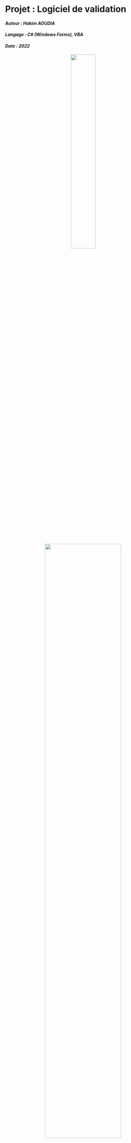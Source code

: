 # Projet : Logiciel de validation
#### *Auteur : Hakim AOUDIA*
#### *Langage : C# (Windows Forms), VBA*
#### *Date : 2022*

<p align="center">
  <img src="https://user-images.githubusercontent.com/106891439/222987208-4381a267-deca-41da-bb1b-b743b7e9c7a5.png" width="40%" height="40%">
</p>

<p align="center">
  <img src="https://user-images.githubusercontent.com/106891439/222988587-d956e238-8681-4c81-a337-92c899c51006.png" width="70%" height="70%">
</p>

## Présentation
Le logiciel est un logiciel de traitement de feuilles Excel. Le but ici est d'aider à simplifier des tâches redondantes pour éviter les erreurs humaines et accélérer le processus de validation. 

## Utilisation

### Lots
Les lots donnent des informations sur le lot utilisé pour chaque série. Cela varie selon le protocole utilisé (Perkin, pentalyse...).

### Chemins
L'utilisateur doit indiquer ou il faut importer les futurs fichiers .xlsm (chemin V1).
Les chemins Penta et Perkin donnent le chemin de destination des exportations au format .csv.

### Importé un fichier CSV
Pour importer un fichier csv sur lequel on va traiter les informations, il y a deux possibilités.

#### Glissez déposer
Soit faire un glissez-déposez avec le fichier en question
<img src="https://user-images.githubusercontent.com/106891439/222988010-6bfd4633-e097-4429-a619-bdc04e225a58.png" width="25%" height="25%">

#### Bouton ouvrir
Soit ouvrir le répertoire puis sélectionner le fichier.
<img src="https://user-images.githubusercontent.com/106891439/222988059-a6afa701-b83a-409e-a574-cdb4e9021e93.png" width="25%" height="25%">

## Partie excel (VBA)
Le fichier Excel s'ouvre automatiquement dès que la conversions csv -> xlsm se termine. Le fichier .xlsm ouvert possède 4 boutons.
Chaque bouton appelle du code VBA déjà importé avec le logiciel.

### Trier
- Tri dans l'ordre croissant la colonne Target
- Tri dans l'ordre croissant la colonne Well
- Tri dans l'ordre croissant la colonne Content
- Colorie un damier de 5 lignes par 5 lignes en alternant deux couleurs différentes.

- Tri chaque gène selon une valeur de CT choisis.

### Exporter
On demande si l'utilisateur veut importer le fichier .xlsm en .csv dans le dossier qu'il a précédemment indiqué lors de l'ouverture du logiciel.

### Mise en page
- Tri en sorte de récupérer seulement les patients positifs (avec un Sarscov <= 35 sans les NaN).
- Compte le nombre de positifs et écrit le nombre dans la cellule A18
- Change la taille des colonnes. (pour préparer l'impression)

### Imprimer
- Imprime la feuille avec les patients triés qui sera récupéré par les techniciens.
